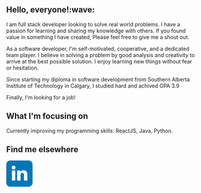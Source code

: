 <h2>Hello, everyone!:wave:</h2>

I am full stack developer looking to solve real world problems. I have a passion for learning and sharing my knowledge with others. 
If you found value in something I have created, Please feel free to give me a shout out. 

As a software developer, I'm self-motivated, cooperative, and a dedicated team player. 
I believe in solving a problem by good analysis and creativity to arrive at the best possible solution. I enjoy learning new things without fear or hesitation.

Since starting my diploma in software development from Southern Alberta Institute of Technology in Calgary, I studied hard and achived GPA 3.9

Finally, I'm looking for a job!

<h2>What I'm focusing on</h2>

Currently improving my programming skills: ReactJS, Java, Python.

<h2>Find me elsewhere</h2>
<a href="https://www.linkedin.com/in/akshat-sawraj-756a691b6/"><img src="index.png" height="70px"></a>
